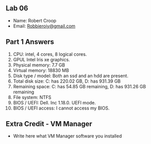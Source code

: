 ## Lab 06

- Name: Robert Croop
- Email: Robbieroiy@gmail.com

## Part 1 Answers

1. CPU: intel, 4 cores, 8 logical cores.
2. GPUL Intel Iris xe graphics.
3. Physical memory: 7.7 GB
4. Virtual memory: 18830 MB
5. Disk type / model: Both an ssd and an hdd are present.
6. Total disk size: C: has 220.02 GB, D: has 931.39 GB
7. Remaining space: C: has 54.85 GB remaining, D: has 931.26 GB remaining
8. File system: NTFS
9. BIOS / UEFI: Dell. Inc 1.18.0. UEFI mode.
10. BIOS / UEFI access: I cannot access my BIOS.

## Extra Credit - VM Manager

- Write here what VM Manager software you installed
